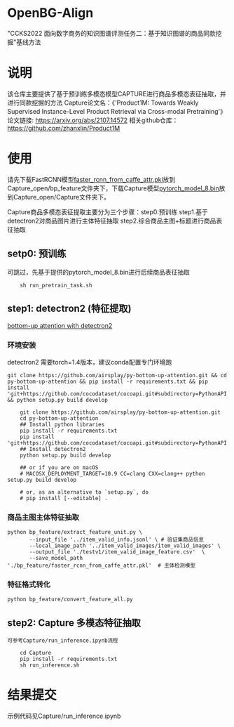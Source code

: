 # OpenBG-Align
"CCKS2022 面向数字商务的知识图谱评测任务二：基于知识图谱的商品同款挖掘"基线方法

# 说明
该仓库主要提供了基于预训练多模态模型CAPTURE进行商品多模态表征抽取，并进行同款挖掘的方法
Capture论文名：《'Product1M: Towards Weakly Supervised Instance-Level Product Retrieval via Cross-modal Pretraining'》
论文链接: https://arxiv.org/abs/2107.14572
相关github仓库：https://github.com/zhanxlin/Product1M

# 使用

请先下载FastRCNN模型[faster_rcnn_from_caffe_attr.pkl](https://drive.google.com/file/d/1NxQumuFWULtnWRGo4p6LtQ1YB2mzdwCu/view?usp=sharing)放到Capture_open/bp_feature文件夹下，下载Capture模型[pytorch_model_8.bin](https://drive.google.com/file/d/1DtYiSQ1fPP1aBGsmIKjz88w1bUcwaTYM/view?usp=sharing)放到Capture_open/Capture文件夹下。

Capture商品多模态表征提取主要分为三个步骤：step0:预训练 step1.基于detectron2对商品图片进行主体特征抽取 step2.综合商品主图+标题进行商品表征抽取
## setp0: 预训练
可跳过，先基于提供的pytorch_model_8.bin进行后续商品表征抽取
```shell script
    sh run_pretrain_task.sh
```

## step1: detectron2 (特征提取)
[bottom-up attention with detectron2](https://github.com/airsplay/py-bottom-up-attention)
### 环境安装
detectron2 需要torch=1.4版本，建议conda配置专门环境跑
```
git clone https://github.com/airsplay/py-bottom-up-attention.git && cd py-bottom-up-attention && pip install -r requirements.txt && pip install 'git+https://github.com/cocodataset/cocoapi.git#subdirectory=PythonAPI' && python setup.py build develop
```
```shell script
    git clone https://github.com/airsplay/py-bottom-up-attention.git
    cd py-bottom-up-attention
    ## Install python libraries
    pip install -r requirements.txt
    pip install 'git+https://github.com/cocodataset/cocoapi.git#subdirectory=PythonAPI'
    ## Install detectron2
    python setup.py build develop
   
    ## or if you are on macOS
    # MACOSX_DEPLOYMENT_TARGET=10.9 CC=clang CXX=clang++ python setup.py build develop
    
    # or, as an alternative to `setup.py`, do
    # pip install [--editable] .
```
### 商品主图主体特征抽取
```shell script
python bp_feature/extract_feature_unit.py \
       --input_file '../item_valid_info.jsonl' \ # 验证集商品信息
       --local_image_path '../item_valid_images/item_valid_images' \
       --output_file './testv1/item_valid_image_feature.csv'  \
       --save_model_path './bp_feature/faster_rcnn_from_caffe_attr.pkl'  # 主体检测模型
```

### 特征格式转化
```shell script
python bp_feature/convert_feature_all.py 
```

## step2: Capture 多模态特征抽取
    可参考Capture/run_inference.ipynb流程
```shell script
    cd Capture
    pip install -r requirements.txt
    sh run_inference.sh
```

# 结果提交
示例代码见Capture/run_inference.ipynb
